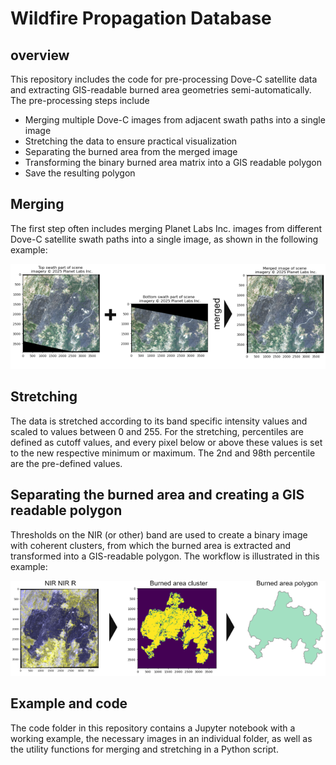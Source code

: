 # Wildfire Propagation Database

## overview
This repository includes the code for pre-processing Dove-C satellite data and extracting GIS-readable burned area geometries semi-automatically. 
The pre-processing steps include
- Merging multiple Dove-C images from adjacent swath paths into a single image
- Stretching the data to ensure practical visualization
- Separating the burned area from the merged image
- Transforming the binary burned area matrix into a GIS readable polygon
- Save the resulting polygon

## Merging

The first step often includes merging Planet Labs Inc. images from different Dove-C satellite swath paths into a single image, as shown in the following example:

![Workflow of merging process](./imgs_readme/workflow_merge.png)

## Stretching

The data is stretched according to its band specific intensity values and scaled to values between 0 and 255. 
For the stretching, percentiles are defined as cutoff values, and every pixel below or above these values is set to the new respective minimum or maximum. The 2nd and 98th percentile are the pre-defined values.

## Separating the burned area and creating a GIS readable polygon

Thresholds on the NIR (or other) band are used to create a binary image with coherent clusters, from which the burned area is extracted and transformed into a GIS-readable polygon. 
The workflow is illustrated in this example:

![Workflow of extracting the burned area](./imgs_readme/workflow_image_to_polygon.png)

## Example and code

The code folder in this repository contains a Jupyter notebook with a working example, the necessary images in an individual folder, as well as the utility functions for merging and stretching in a Python script.
